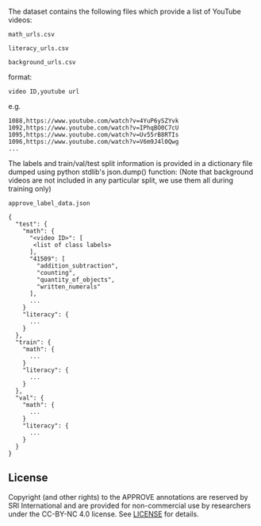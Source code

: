 

The dataset contains the following files which provide a list of YouTube videos:

`math_urls.csv`

`literacy_urls.csv`

`background_urls.csv`


format:
```
video ID,youtube url
```

e.g.

```
1088,https://www.youtube.com/watch?v=4YuP6ySZYvk
1092,https://www.youtube.com/watch?v=IPhqBO0C7cU
1095,https://www.youtube.com/watch?v=Uv55rB8RTIs
1096,https://www.youtube.com/watch?v=V6m9J4l0Qwg
...
```

The labels and train/val/test split information is provided in a dictionary file dumped using python stdlib's json.dump() function:
(Note that background videos are not included in any particular split, we use them all during training only)

`approve_label_data.json`

```
{
  "test": {
    "math": {
      "<video ID>": [
       <list of class labels>
      ],
      "41509": [
        "addition_subtraction",
        "counting",
        "quantity_of_objects",
        "written_numerals"
      ],
      ...
    }
    "literacy": {
      ...
    }
  },
  "train": {
    "math": {
      ...
    }
    "literacy": {
      ...
    }
  },
  "val": {
    "math": {
      ...
    }
    "literacy": {
      ...
    }
  }
}
```

## License
Copyright (and other rights) to the APPROVE annotations are reserved by SRI International and are provided for non-commercial use by researchers under the CC-BY-NC 4.0 license. See [LICENSE](LICENSE) for details.


